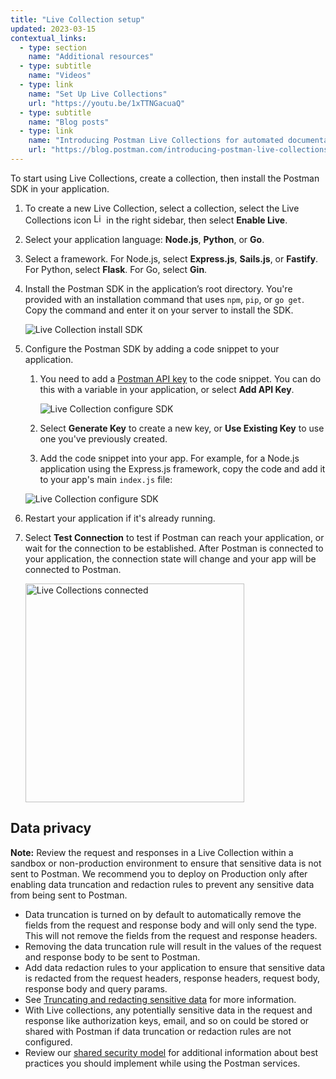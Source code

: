 ```yaml
---
title: "Live Collection setup"
updated: 2023-03-15
contextual_links:
  - type: section
    name: "Additional resources"
  - type: subtitle
    name: "Videos"
  - type: link
    name: "Set Up Live Collections"
    url: "https://youtu.be/1xTTNGacuaQ"
  - type: subtitle
    name: "Blog posts"
  - type: link
    name: "Introducing Postman Live Collections for automated documentation"
    url: "https://blog.postman.com/introducing-postman-live-collections-for-automated-documentation/"
---
```


To start using Live Collections, create a collection, then install the Postman SDK in your application.

1. To create a new Live Collection, select a collection, select the Live Collections icon <img alt="Live Collections icon" src="https://assets.postman.com/postman-docs/v10/icon-live-collections.jpg#icon" width="16px"> in the right sidebar, then select **Enable Live**.

1. Select your application language: **Node.js**, **Python**, or **Go**.

1. Select a framework. For Node.js, select **Express.js**, **Sails.js**, or **Fastify**. For Python, select **Flask**. For Go, select **Gin**.

1. Install the Postman SDK in the application’s root directory. You're provided with an installation command that uses `npm`, `pip`, or `go get`. Copy the command and enter it on your server to install the SDK.

    ![Live Collection install SDK](https://assets.postman.com/postman-docs/v10/live-collections-install-sdk.jpg)

1. Configure the Postman SDK by adding a code snippet to your application.

    1. You need to add a [Postman API key](/docs/developer/postman-api/intro-api/) to the code snippet. You can do this with a variable in your application, or select **Add API Key**.

        ![Live Collection configure SDK](https://assets.postman.com/postman-docs/v10/live-collections-add-api-key.jpg)

    1. Select **Generate Key** to create a new key, or **Use Existing Key** to use one you've previously created.

    1. Add the code snippet into your app. For example, for a Node.js application using the Express.js framework, copy the code and add it to your app's main `index.js` file:

    ![Live Collection configure SDK](https://assets.postman.com/postman-docs/v10/live-collections-configure-sdk.jpg)

1. Restart your application if it's already running.

1. Select **Test Connection** to test if Postman can reach your application, or wait for the connection to be established. After Postman is connected to your application, the connection state will change and your app will be connected to Postman.

    <img src="https://assets.postman.com/postman-docs/v10/live-collection-connected.jpg" alt="Live Collections connected" width="350px" />

## Data privacy

**Note:** Review the request and responses in a Live Collection within a sandbox or non-production environment to ensure that sensitive data is not sent to Postman. We recommend you to deploy on Production only after enabling data truncation and redaction rules to prevent any sensitive data from being sent to Postman.

* Data truncation is turned on by default to automatically remove the fields from the request and response body and will only send the type. This will not remove the fields from the request and response headers.
* Removing the data truncation rule will result in the values of the request and response body to be sent to Postman.
* Add data redaction rules to your application to ensure that sensitive data is redacted from the request headers, response headers, request body, response body and query params.
* See [Truncating and redacting sensitive data](/docs/collections/live-collections/live-collections-settings/#truncating-and-redacting-sensitive-data) for more information.
* With Live collections, any potentially sensitive data in the request and response like authorization keys, email, and so on could be stored or shared with Postman if data truncation or redaction rules are not configured.
* Review our [shared security model](https://www.postman.com/trust/shared-responsibility/) for additional information about best practices you should implement while using the Postman services.
